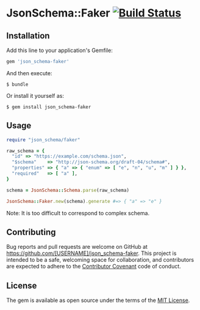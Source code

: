 # JsonSchema::Faker [![Build Status](https://travis-ci.org/okitan/json_schema-faker.svg?branch=master)](https://travis-ci.org/okitan/json_schema-faker)

## Installation

Add this line to your application's Gemfile:

```ruby
gem 'json_schema-faker'
```

And then execute:

    $ bundle

Or install it yourself as:

    $ gem install json_schema-faker

## Usage

```ruby
require "json_schema/faker"

raw_schema = {
  "id" => "https://example.com/schema.json",
  "$schema"    => "http://json-schema.org/draft-04/schema#",
  "properties" => { "a" => { "enum" => [ "e", "n", "u", "m" ] } },
  "required"   => [ "a" ],
}

schema = JsonSchema::Schema.parse(raw_schema)

JsonSchema::Faker.new(schema).generate #=> { "a" => "e" }
```

Note: It is too difficult to correspond to complex schema.

## Contributing

Bug reports and pull requests are welcome on GitHub at https://github.com/[USERNAME]/json_schema-faker. This project is intended to be a safe, welcoming space for collaboration, and contributors are expected to adhere to the [Contributor Covenant](http://contributor-covenant.org) code of conduct.


## License

The gem is available as open source under the terms of the [MIT License](http://opensource.org/licenses/MIT).
